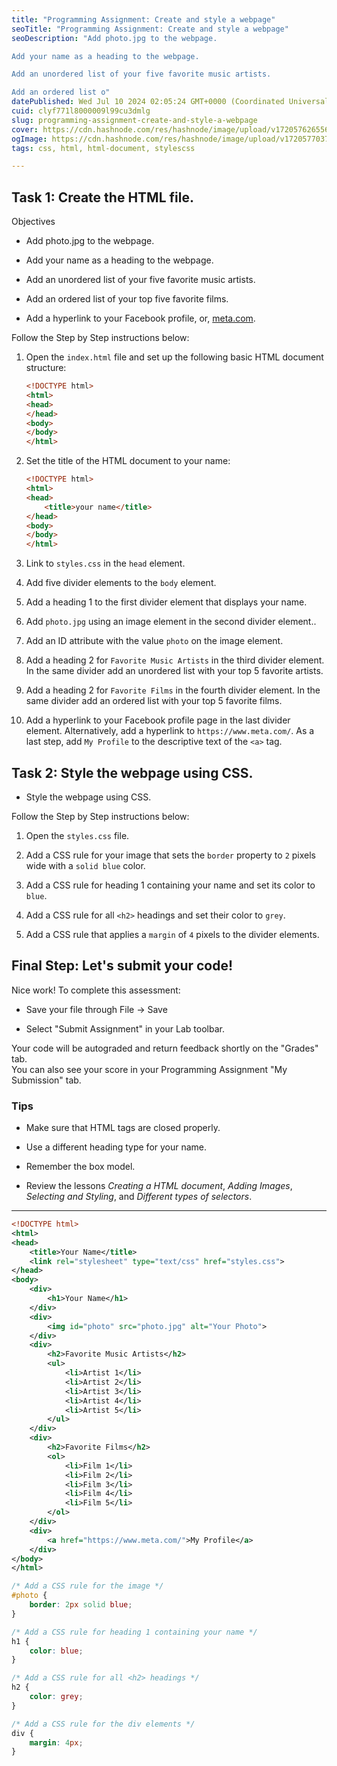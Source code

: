 ```yaml
---
title: "Programming Assignment: Create and style a webpage"
seoTitle: "Programming Assignment: Create and style a webpage"
seoDescription: "Add photo.jpg to the webpage.

Add your name as a heading to the webpage.

Add an unordered list of your five favorite music artists.

Add an ordered list o"
datePublished: Wed Jul 10 2024 02:05:24 GMT+0000 (Coordinated Universal Time)
cuid: clyf771l8000009l99cu3dmlg
slug: programming-assignment-create-and-style-a-webpage
cover: https://cdn.hashnode.com/res/hashnode/image/upload/v1720576265568/f32b5ca4-91c1-4b90-aaac-f008d4a26f13.png
ogImage: https://cdn.hashnode.com/res/hashnode/image/upload/v1720577037274/d7459965-8924-4070-93c1-b1ead595cd17.png
tags: css, html, html-document, stylescss

---
```


## Task 1: Create the HTML file.

Objectives

* Add photo.jpg to the webpage.
    
* Add your name as a heading to the webpage.
    
* Add an unordered list of your five favorite music artists.
    
* Add an ordered list of your top five favorite films.
    
* Add a hyperlink to your Facebook profile, or, [meta.com](http://meta.com/).
    

Follow the Step by Step instructions below:

1. Open the `index.html` file and set up the following basic HTML document structure:
    
    ```HTML
    <!DOCTYPE html>
    <html>
    <head>
    </head>
    <body>
    </body>
    </html>
    ```
    
2. Set the title of the HTML document to your name:
    
    ```HTML
    <!DOCTYPE html>
    <html>
    <head>
        <title>your name</title>
    </head>
    <body>
    </body>
    </html>
    ```
    
3. Link to `styles.css` in the `head` element.
    
4. Add five divider elements to the `body` element.
    
5. Add a heading 1 to the first divider element that displays your name.
    
6. Add `photo.jpg` using an image element in the second divider element..
    
7. Add an ID attribute with the value `photo` on the image element.
    
8. Add a heading 2 for `Favorite Music Artists` in the third divider element. In the same divider add an unordered list with your top 5 favorite artists.
    
9. Add a heading 2 for `Favorite Films` in the fourth divider element. In the same divider add an ordered list with your top 5 favorite films.
    
10. Add a hyperlink to your Facebook profile page in the last divider element. Alternatively, add a hyperlink to `https://www.meta.com/`. As a last step, add `My Profile` to the descriptive text of the `<a>` tag.
    

## Task 2: Style the webpage using CSS.

* Style the webpage using CSS.
    

Follow the Step by Step instructions below:

1. Open the `styles.css` file.
    
2. Add a CSS rule for your image that sets the `border` property to `2` pixels wide with a `solid blue` color.
    
3. Add a CSS rule for heading 1 containing your name and set its color to `blue`.
    
4. Add a CSS rule for all `<h2>` headings and set their color to `grey`.
    
5. Add a CSS rule that applies a `margin` of `4` pixels to the divider elements.  
    

## Final Step: Let's submit your code!

Nice work! To complete this assessment:

* Save your file through File -&gt; Save
    
* Select "Submit Assignment" in your Lab toolbar.
    

Your code will be autograded and return feedback shortly on the "Grades" tab.  
You can also see your score in your Programming Assignment "My Submission" tab.

### Tips

* Make sure that HTML tags are closed properly.
    
* Use a different heading type for your name.
    
* Remember the box model.
    
* Review the lessons *Creating a HTML document*, *Adding Images*, *Selecting and Styling*, and *Different types of selectors*.
    

---

```xml
<!DOCTYPE html>
<html>
<head>
    <title>Your Name</title>
    <link rel="stylesheet" type="text/css" href="styles.css">
</head>
<body>
    <div>
        <h1>Your Name</h1>
    </div>
    <div>
        <img id="photo" src="photo.jpg" alt="Your Photo">
    </div>
    <div>
        <h2>Favorite Music Artists</h2>
        <ul>
            <li>Artist 1</li>
            <li>Artist 2</li>
            <li>Artist 3</li>
            <li>Artist 4</li>
            <li>Artist 5</li>
        </ul>
    </div>
    <div>
        <h2>Favorite Films</h2>
        <ol>
            <li>Film 1</li>
            <li>Film 2</li>
            <li>Film 3</li>
            <li>Film 4</li>
            <li>Film 5</li>
        </ol>
    </div>
    <div>
        <a href="https://www.meta.com/">My Profile</a>
    </div>
</body>
</html>
```

```css
/* Add a CSS rule for the image */
#photo {
    border: 2px solid blue;
}

/* Add a CSS rule for heading 1 containing your name */
h1 {
    color: blue;
}

/* Add a CSS rule for all <h2> headings */
h2 {
    color: grey;
}

/* Add a CSS rule for the div elements */
div {
    margin: 4px;
}
```
